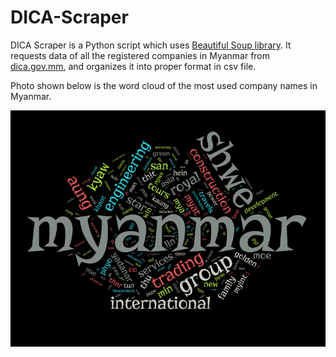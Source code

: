 # DICA-Scraper
DICA Scraper is a Python script which uses [Beautiful Soup library](https://www.crummy.com/software/BeautifulSoup/). It requests data of all the registered companies in Myanmar from [dica.gov.mm](dica.gov.mm), and organizes it into proper format in csv file.

Photo shown below is the word cloud of the most used company names in Myanmar.

![Most used words for company names in Myanmar](wordcloud.png)
